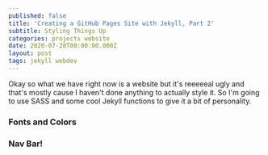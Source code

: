 ```yaml
---
published: false
title: 'Creating a GitHub Pages Site with Jekyll, Part 2'
subtitle: Styling Things Up
categories: projects website
date: 2020-07-28T00:00:00.000Z
layout: post
tags: jekyll webdev
---
```

Okay so what we have right now is a website but it's reeeeeal ugly and that's mostly cause I haven't done anything to actually style it. So I'm going to use SASS and some cool Jekyll functions to give it a bit of personality.

### Fonts and Colors


### Nav Bar!
